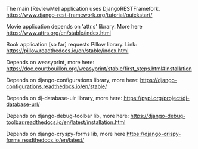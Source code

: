 The main [ReviewMe] application uses DjangoRESTFramefork. https://www.django-rest-framework.org/tutorial/quickstart/ 

Movie application depends on 'attr.s' library. More here https://www.attrs.org/en/stable/index.html

Book application [so far] requests Pillow library. Link: https://pillow.readthedocs.io/en/stable/index.html

Depends on weasyprint, more here: https://doc.courtbouillon.org/weasyprint/stable/first_steps.html#installation

Depends on django-configurations library, more here: https://django-configurations.readthedocs.io/en/stable/

Depends on dj-database-ulr library, more here: https://pypi.org/project/dj-database-url/

Depends on django-debug-toolbar lib, more here: https://django-debug-toolbar.readthedocs.io/en/latest/installation.html

Depends on django-cryspy-forms lib, more here https://django-crispy-forms.readthedocs.io/en/latest/

